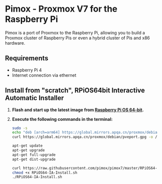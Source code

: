 # Pimox - Proxmox V7 for the Raspberry Pi

Pimox is a port of Proxmox to the Raspberry Pi, allowing you to build a Proxmox cluster of Raspberry Pis or even a hybrid cluster of Pis and x86 hardware.

## Requirements
- Raspberry Pi 4
- Internet connection via ethernet

## Install from "scratch", RPiOS64bit Interactive Automatic Installer

1. **Flash and start up the latest image from [Raspberry Pi OS 64-bit](https://downloads.raspberrypi.org/raspios_arm64/).**

2. **Execute the following commands in the terminal:**

   ```bash
   sudo -s
   echo "deb [arch=arm64] https://global.mirrors.apqa.cn/proxmox/debian/pve bookworm port" > /etc/apt/sources.list.d/pveport.list
   curl https://global.mirrors.apqa.cn/proxmox/debian/pveport.gpg -o /etc/apt/trusted.gpg.d/pveport.gpg
   
   apt-get update
   apt-get upgrade
   apt-get full-upgrade
   apt-get dist-upgrade
   
   curl https://raw.githubusercontent.com/pimox/pimox7/master/RPiOS64-IA-Install.sh > RPiOS64-IA-Install.sh
   chmod +x RPiOS64-IA-Install.sh
   ./RPiOS64-IA-Install.sh


